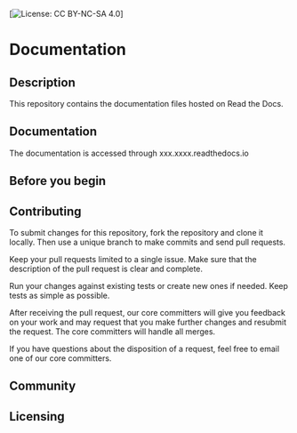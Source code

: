 [![License: CC BY-NC-SA 4.0](https://licensebuttons.net/l/by-nc-sa/4.0/80x15.png)]
# Documentation
## Description
This repository contains the documentation files hosted on Read the Docs.
## Documentation
The documentation is accessed through xxx.xxxx.readthedocs.io
## Before you begin

## Contributing
To submit changes for this repository, fork the repository and clone it locally. Then use a unique branch to make commits and send pull requests.

Keep your pull requests limited to a single issue. Make sure that the description of the pull request is clear and complete.

Run your changes against existing tests or create new ones if needed. Keep tests as simple as possible.

After receiving the pull request, our core committers will give you feedback on your work and may request that you make further changes and resubmit the request. The core committers will handle all merges.

If you have questions about the disposition of a request, feel free to email one of our core committers.

## Community
## Licensing

